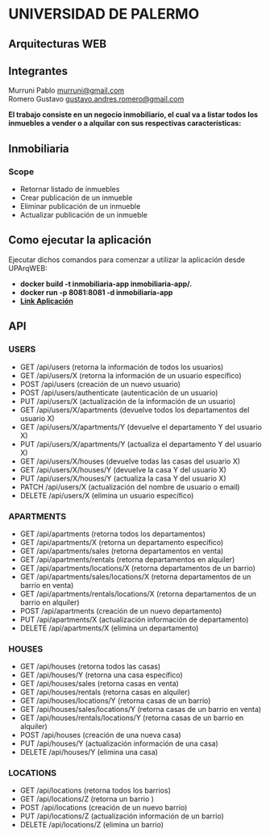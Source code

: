 <html>
<h1>UNIVERSIDAD DE PALERMO</h1>
<h2>Arquitecturas WEB</h2>

<h2>Integrantes</h2>
<p>
  Murruni Pablo <a href='mailto:murruni@gmail.com?Subject=UP ArqWEB TP' target='_blank'>murruni@gmail.com</a><br />
  Romero Gustavo <a href='mailto:gustavo.andres.romero@gmail.com?Subject=UP%20ArqWEB%20TP' target='_blank'>gustavo.andres.romero@gmail.com</a> </p>

<p>
    <b>
        El trabajo consiste en un negocio inmobiliario, el cual va a listar todos los inmuebles a vender o a alquilar con sus respectivas características:
        </b>
</p>

<p>
  <h2>Inmobiliaria</h2>
  <h3>Scope</h3>
    <ul>
        <li>Retornar listado de inmuebles</li>
        <li>Crear publicación de un inmueble</li>
        <li>Eliminar publicación de un inmueble</li>
        <li>Actualizar publicación de un inmueble</li>
    </ul>
</p>


<p>
<h2>Como ejecutar la aplicación</h2>
Ejecutar dichos comandos para comenzar a utilizar la aplicación desde UPArqWEB:
<b>
    <ul>
        <li>docker build -t inmobiliaria-app inmobiliaria-app/.</li>
        <li>docker run -p 8081:8081 -d inmobiliaria-app</li>
        <li><a target='_blank' href="http://localhost:8081/">Link Aplicación</a></li>
    </ul>
    </b>
</p>


<h2>API</h2>
<h3>USERS</h3>
<ul>
    <li>GET /api/users (retorna la información de todos los usuarios)</li>
    <li>GET /api/users/X (retorna la información de un usuario específico)</li>
    <li>POST /api/users (creación de un nuevo usuario)</li>
    <li>POST /api/users/authenticate (autenticación de un usuario)</li>
    <li>PUT /api/users/X (actualización de la información de un usuario)</li>
    <li>GET /api/users/X/apartments (devuelve todos los departamentos del usuario X)</li>
    <li>GET /api/users/X/apartments/Y (devuelve el departamento Y del usuario X)
    <li>PUT /api/users/X/apartments/Y (actualiza el departamento Y del usuario X)</li>
    <li>GET /api/users/X/houses (devuelve todas las casas del usuario X)</li>
    <li>GET /api/users/X/houses/Y (devuelve la casa Y del usuario X)</li>
    <li>PUT /api/users/X/houses/Y (actualiza la casa Y del usuario X)</li>
    <li>PATCH /api/users/X (actualización del nombre de usuario o email)</li>
    <li>DELETE /api/users/X (elimina un usuario específico)</li>
</ul>

<h3>APARTMENTS</h3>
<ul>
    <li>GET /api/apartments (retorna todos los departamentos)</li>
    <li>GET /api/apartments/X (retorna un departamento específico)</li>
    <li>GET /api/apartments/sales (retorna departamentos en venta)</li>
    <li>GET /api/apartments/rentals (retorna departamentos en alquiler)</li>
    <li>GET /api/apartments/locations/X (retorna departamentos de un barrio)</li>
    <li>GET /api/apartments/sales/locations/X (retorna departamentos de un barrio en venta)</li>
    <li>GET /api/apartments/rentals/locations/X (retorna departamentos de un barrio en alquiler)</li>
    <li>POST /api/apartments (creación de un nuevo departamento)</li>
    <li>PUT /api/apartments/X (actualización información de departamento)</li>
    <li>DELETE /api/apartments/X (elimina un departamento)</li>
</ul>

<h3>HOUSES</h3>
<ul>
    <li>GET /api/houses (retorna todos las casas)</li>
    <li>GET /api/houses/Y (retorna una casa específico)</li>
    <li>GET /api/houses/sales (retorna casas en venta)</li>
    <li>GET /api/houses/rentals (retorna casas en alquiler)</li>
    <li>GET /api/houses/locations/Y (retorna casas de un barrio)</li>
    <li>GET /api/houses/sales/locations/Y (retorna casas de un barrio en venta)</li>
    <li>GET /api/houses/rentals/locations/Y (retorna casas de un barrio en alquiler)</li>
    <li>POST /api/houses (creación de una nueva casa)</li>
    <li>PUT /api/houses/Y (actualización información de una casa)</li>
    <li>DELETE /api/houses/Y (elimina una casa)</li>
</ul>

<h3>LOCATIONS</h3>
<ul>
    <li>GET /api/locations (retorna todos los barrios)</li>
    <li>GET /api/locations/Z (retorna un barrio )</li>
    <li>POST /api/locations (creación de un nuevo barrio)</li>
    <li>PUT /api/locations/Z (actualización información de un barrio)</li>
    <li>DELETE /api/locations/Z (elimina un barrio)</li>
</ul>

</p>
</html>
